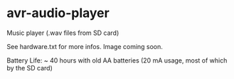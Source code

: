 # avr-audio-player
Music player (.wav files from SD card)

See hardware.txt for more infos.
Image coming soon.

Battery Life: ~ 40 hours with old AA batteries (20 mA usage, most of which by the SD card)
